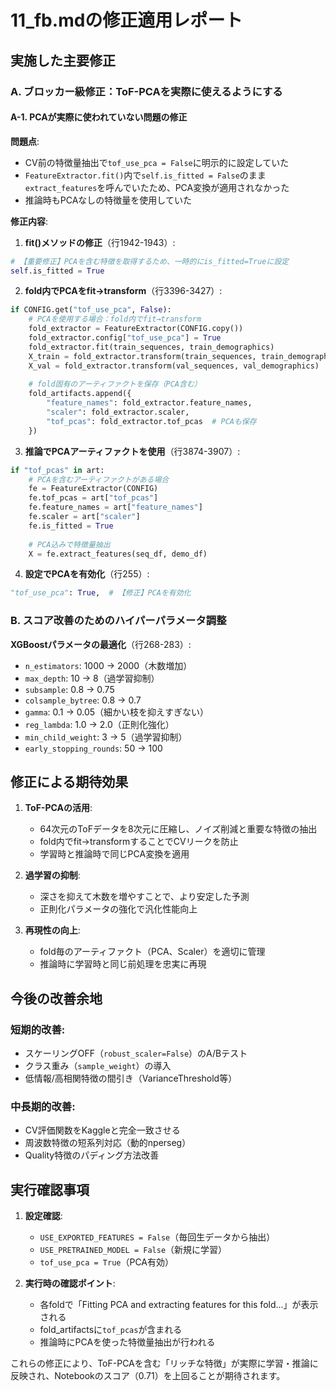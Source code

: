 # 11_fb.mdの修正適用レポート

## 実施した主要修正

### A. ブロッカー級修正：ToF-PCAを実際に使えるようにする

#### A-1. PCAが実際に使われていない問題の修正

**問題点**:
- CV前の特徴量抽出で`tof_use_pca = False`に明示的に設定していた
- `FeatureExtractor.fit()`内で`self.is_fitted = False`のまま`extract_features`を呼んでいたため、PCA変換が適用されなかった
- 推論時もPCAなしの特徴量を使用していた

**修正内容**:

1. **fit()メソッドの修正**（行1942-1943）:
```python
# 【重要修正】PCAを含む特徴を取得するため、一時的にis_fitted=Trueに設定
self.is_fitted = True
```

2. **fold内でPCAをfit→transform**（行3396-3427）:
```python
if CONFIG.get("tof_use_pca", False):
    # PCAを使用する場合：fold内でfit→transform
    fold_extractor = FeatureExtractor(CONFIG.copy())
    fold_extractor.config["tof_use_pca"] = True
    fold_extractor.fit(train_sequences, train_demographics)
    X_train = fold_extractor.transform(train_sequences, train_demographics)
    X_val = fold_extractor.transform(val_sequences, val_demographics)
    
    # fold固有のアーティファクトを保存（PCA含む）
    fold_artifacts.append({
        "feature_names": fold_extractor.feature_names,
        "scaler": fold_extractor.scaler,
        "tof_pcas": fold_extractor.tof_pcas  # PCAも保存
    })
```

3. **推論でPCAアーティファクトを使用**（行3874-3907）:
```python
if "tof_pcas" in art:
    # PCAを含むアーティファクトがある場合
    fe = FeatureExtractor(CONFIG)
    fe.tof_pcas = art["tof_pcas"]
    fe.feature_names = art["feature_names"]
    fe.scaler = art["scaler"]
    fe.is_fitted = True
    
    # PCA込みで特徴量抽出
    X = fe.extract_features(seq_df, demo_df)
```

4. **設定でPCAを有効化**（行255）:
```python
"tof_use_pca": True,  # 【修正】PCAを有効化
```

### B. スコア改善のためのハイパーパラメータ調整

**XGBoostパラメータの最適化**（行268-283）:
- `n_estimators`: 1000 → 2000（木数増加）
- `max_depth`: 10 → 8（過学習抑制）
- `subsample`: 0.8 → 0.75
- `colsample_bytree`: 0.8 → 0.7
- `gamma`: 0.1 → 0.05（細かい枝を抑えすぎない）
- `reg_lambda`: 1.0 → 2.0（正則化強化）
- `min_child_weight`: 3 → 5（過学習抑制）
- `early_stopping_rounds`: 50 → 100

## 修正による期待効果

1. **ToF-PCAの活用**:
   - 64次元のToFデータを8次元に圧縮し、ノイズ削減と重要な特徴の抽出
   - fold内でfit→transformすることでCVリークを防止
   - 学習時と推論時で同じPCA変換を適用

2. **過学習の抑制**:
   - 深さを抑えて木数を増やすことで、より安定した予測
   - 正則化パラメータの強化で汎化性能向上

3. **再現性の向上**:
   - fold毎のアーティファクト（PCA、Scaler）を適切に管理
   - 推論時に学習時と同じ前処理を忠実に再現

## 今後の改善余地

### 短期的改善:
- スケーリングOFF（`robust_scaler=False`）のA/Bテスト
- クラス重み（`sample_weight`）の導入
- 低情報/高相関特徴の間引き（VarianceThreshold等）

### 中長期的改善:
- CV評価関数をKaggleと完全一致させる
- 周波数特徴の短系列対応（動的nperseg）
- Quality特徴のパディング方法改善

## 実行確認事項

1. **設定確認**:
   - `USE_EXPORTED_FEATURES = False`（毎回生データから抽出）
   - `USE_PRETRAINED_MODEL = False`（新規に学習）
   - `tof_use_pca = True`（PCA有効）

2. **実行時の確認ポイント**:
   - 各foldで「Fitting PCA and extracting features for this fold...」が表示される
   - fold_artifactsに`tof_pcas`が含まれる
   - 推論時にPCAを使った特徴量抽出が行われる

これらの修正により、ToF-PCAを含む「リッチな特徴」が実際に学習・推論に反映され、Notebookのスコア（0.71）を上回ることが期待されます。